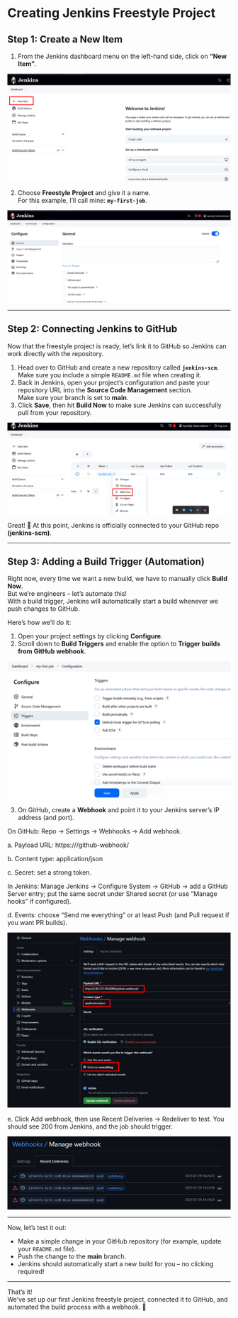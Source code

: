 # Creating Jenkins Freestyle Project


## Step 1: Create a New Item

1. From the Jenkins dashboard menu on the left-hand side, click on **“New Item”**.


![free_style_project](./images/free_style_project.png)

2. Choose **Freestyle Project** and give it a name.  
   For this example, I’ll call mine: **`my-first-job`**.

![my_first_job](./images/my_first_job.png)

---

## Step 2: Connecting Jenkins to GitHub

Now that the freestyle project is ready, let’s link it to GitHub so Jenkins can work directly with the repository.

1. Head over to GitHub and create a new repository called **`jenkins-scm`**.  
   Make sure you include a simple `README.md` file when creating it.
2. Back in Jenkins, open your project’s configuration and paste your repository URL into the **Source Code Management** section.  
   Make sure your branch is set to **main**.
3. Click **Save**, then hit **Build Now** to make sure Jenkins can successfully pull from your repository.

![build](./images/build.png)

Great! 🎉 At this point, Jenkins is officially connected to your GitHub repo **(jenkins-scm)**.

---

## Step 3: Adding a Build Trigger (Automation)

Right now, every time we want a new build, we have to manually click **Build Now**.  
But we’re engineers – let’s automate this!  
With a build trigger, Jenkins will automatically start a build whenever we push changes to GitHub.

Here’s how we’ll do it:

1. Open your project settings by clicking **Configure**.
2. Scroll down to **Build Triggers** and enable the option to **Trigger builds from GitHub webhook**.

![configure_trigger](./images/configure_trigger.png)

3. On GitHub, create a **Webhook** and point it to your Jenkins server’s IP address (and port).

On GitHub: Repo → Settings → Webhooks → Add webhook.

a. Payload URL:
https://<your-jenkins>/github-webhook/

b. Content type: application/json

c. Secret: set a strong token.

In Jenkins: Manage Jenkins → Configure System → GitHub → add a GitHub Server entry; put the same secret under Shared secret (or use “Manage hooks” if configured).

d. Events: choose “Send me everything” or at least Push (and Pull request if you want PR builds).

![github_webhook](./images/github_webhook.png)

e. Click Add webhook, then use Recent Deliveries → Redeliver to test. You should see 200 from Jenkins, and the job should trigger.

![webhook_delivery](./images/webhook_delivery.png)

---

Now, let’s test it out:

- Make a simple change in your GitHub repository (for example, update your `README.md` file).
- Push the change to the **main** branch.
- Jenkins should automatically start a new build for you – no clicking required!

---

That’s it!  
We’ve set up our first Jenkins freestyle project, connected it to GitHub, and automated the build process with a webhook. 🚀

